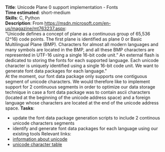 **Title**: Unicode Plane 0 support implementation - Fonts  
**Time estimated**: short-medium  
**Skills**: C, Python  
**Description**:
From <a href="https://msdn.microsoft.com/en-us/magazine/mt763237.aspx">https://msdn.microsoft.com/en-us/magazine/mt763237.aspx</a>:   
"Unicode defines a concept of plane as a continuous group of 65,536 (2^16) code points. The first plane is identified as plane 0 or Basic Multilingual Plane (BMP). Characters for almost all modern languages and many symbols are located in the BMP, and all these BMP characters are represented in UTF-16 using a single 16-bit code unit.”
An external flash is dedicated to storing the fonts for each supported language. Each unicode character is uniquely identified using a single 16-bit code unit.
We want to generate font data packages for each language."  
At the moment, our font data package only supports one contiguous segment of unicode characters. We would therefore like to implement support for 2 continuous segments in order to optimize our data storage technique in case a font data package was to contain ascii characters (located at the beginning of the unicode address space) and a foreign language whose characters are located at the end of the unicode address space.
**Tasks**:  
- update the font data package generation scripts to include 2 continous unicode characters segments
- identify and generate font data packages for each language using our existing tools
Relevant links:
- <a href="https://msdn.microsoft.com/en-us/magazine/mt763237.aspx">information about unicode</a>
- <a href="https://unicode-table.com/en/#cyrillic">unicode character table</a>
